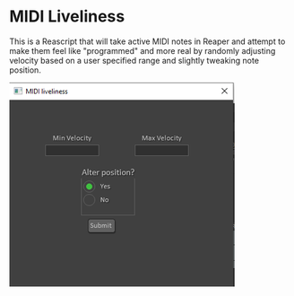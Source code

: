 # MIDI Liveliness
This is a Reascript that will take active MIDI notes in Reaper and attempt
to make them feel like "programmed" and more real by randomly adjusting
velocity based on a user specified range and slightly tweaking note 
position.

![alt text](https://github.com/dschuler36/midi-liveliness/blob/main/images/gui-example.PNG)